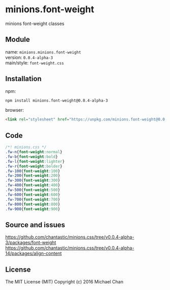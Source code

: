 # minions.font-weight
minions font-weight classes

## Module
name: `minions.minions.font-weight`  
version: `0.0.4-alpha-3`  
main/style: `font-weight.css`  

## Installation
npm:
```bash
npm install minions.font-weight@0.0.4-alpha-3
```

browser:
```html
<link rel="stylesheet" href="https://unpkg.com/minions.font-weight@0.0.4-alpha-3" />
```

## Code
```css
/*! minions.css */
.fw-n{font-weight:normal}
.fw-b{font-weight:bold}
.fw-l{font-weight:lighter}
.fw-r{font-weight:bolder}
.fw-100{font-weight:100}
.fw-200{font-weight:200}
.fw-300{font-weight:300}
.fw-400{font-weight:400}
.fw-500{font-weight:500}
.fw-600{font-weight:600}
.fw-700{font-weight:700}
.fw-800{font-weight:800}
.fw-900{font-weight:900}

```

## Source and issues

https://github.com/chantastic/minions.css/tree/v0.0.4-alpha-3/packages/font-weight
https://github.com/chantastic/minions.css/tree/v0.0.4-alpha-14/packages/align-content

## License

The MIT License (MIT)
Copyright (c) 2016 Michael Chan